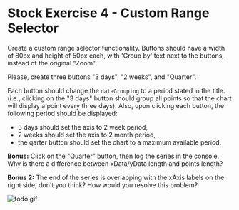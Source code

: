 # Stock Exercise 4 - Custom Range Selector

Create a custom range selector functionality. Buttons should have a width of
80px and height of 50px each, with 'Group by' text next to the buttons, instead
of the original “Zoom”.

Please, create three buttons "3 days", "2 weeks", and "Quarter".

Each button should change the `dataGrouping` to a period stated in the title.
(i.e., clicking on the "3 days" button should group all points so that the chart
will display a point every three days). Also, upon clicking each button, the
following period should be displayed:
- 3 days should set the axis to 2 week period,
- 2 weeks should set the axis to 2 month period,
- the qarter button should set the chart to a maximum available period.

**Bonus:** Click on the "Quarter" button, then log the series in the console.
Why is there a difference between xData/yData length and points length?

**Bonus 2:** The end of the series is overlapping with the xAxis labels on the
right side, don't you think? How would you resolve this problem? 

![todo.gif](todo.gif)
